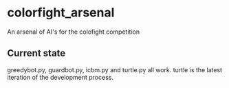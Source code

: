 # colorfight_arsenal
An arsenal of AI's for the colofight competition

## Current state

greedybot.py, guardbot.py, icbm.py and turtle.py all work. turtle is the latest iteration of the development process.
